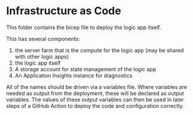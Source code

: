 # Infrastructure as Code
This folder contains the bicep file to deploy the logic app itself.

This has several components:
1. the server farm that is the compute for the logic app (may be shared with other logic apps)
2. the logic app itself
3. A storage account for state management of the logic app
4. An Application Insights instance for diagnostics

All of the names should be driven via a variables file. Where variables are needed as output from the deployment, these will be declared as output variables. The values of these output variables can then be used in later steps of a GitHub Action to deploy the code and configuration correctly.
